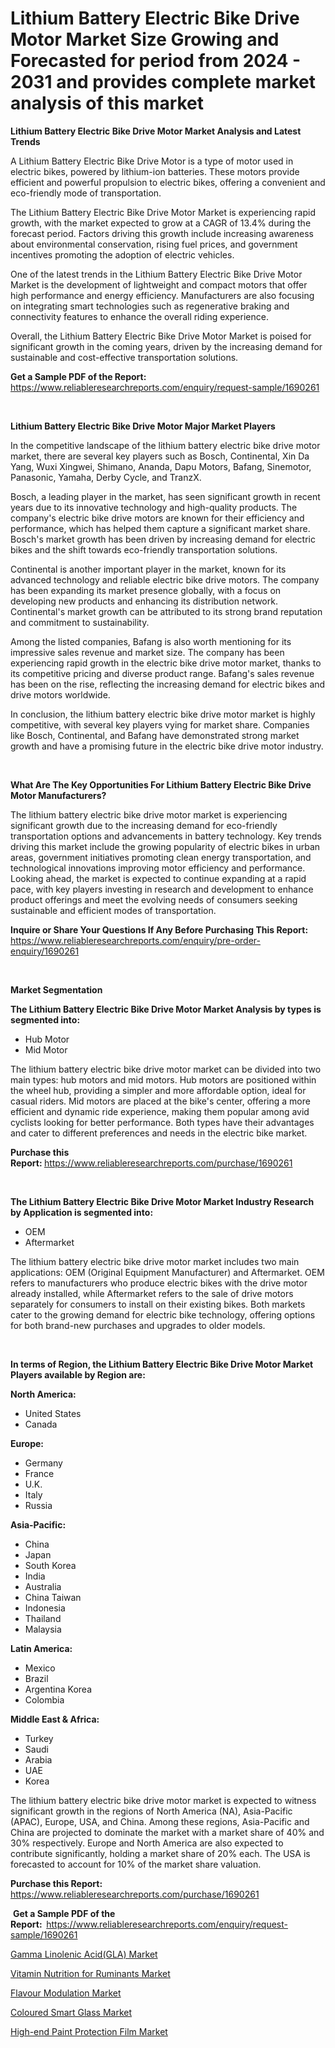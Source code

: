 <p><h1>Lithium Battery Electric Bike Drive Motor Market Size Growing and Forecasted for period from 2024 - 2031 and provides complete market analysis of this market</h1></p><p><strong>Lithium Battery Electric Bike Drive Motor Market Analysis and Latest Trends</strong></p>
<p><p>A Lithium Battery Electric Bike Drive Motor is a type of motor used in electric bikes, powered by lithium-ion batteries. These motors provide efficient and powerful propulsion to electric bikes, offering a convenient and eco-friendly mode of transportation.</p><p>The Lithium Battery Electric Bike Drive Motor Market is experiencing rapid growth, with the market expected to grow at a CAGR of 13.4% during the forecast period. Factors driving this growth include increasing awareness about environmental conservation, rising fuel prices, and government incentives promoting the adoption of electric vehicles.</p><p>One of the latest trends in the Lithium Battery Electric Bike Drive Motor Market is the development of lightweight and compact motors that offer high performance and energy efficiency. Manufacturers are also focusing on integrating smart technologies such as regenerative braking and connectivity features to enhance the overall riding experience.</p><p>Overall, the Lithium Battery Electric Bike Drive Motor Market is poised for significant growth in the coming years, driven by the increasing demand for sustainable and cost-effective transportation solutions.</p></p>
<p><strong>Get a Sample PDF of the Report:&nbsp;</strong> <a href="https://www.reliableresearchreports.com/enquiry/request-sample/1690261">https://www.reliableresearchreports.com/enquiry/request-sample/1690261</a></p>
<p>&nbsp;</p>
<p><strong>Lithium Battery Electric Bike Drive Motor Major Market Players</strong></p>
<p><p>In the competitive landscape of the lithium battery electric bike drive motor market, there are several key players such as Bosch, Continental, Xin Da Yang, Wuxi Xingwei, Shimano, Ananda, Dapu Motors, Bafang, Sinemotor, Panasonic, Yamaha, Derby Cycle, and TranzX.</p><p>Bosch, a leading player in the market, has seen significant growth in recent years due to its innovative technology and high-quality products. The company's electric bike drive motors are known for their efficiency and performance, which has helped them capture a significant market share. Bosch's market growth has been driven by increasing demand for electric bikes and the shift towards eco-friendly transportation solutions.</p><p>Continental is another important player in the market, known for its advanced technology and reliable electric bike drive motors. The company has been expanding its market presence globally, with a focus on developing new products and enhancing its distribution network. Continental's market growth can be attributed to its strong brand reputation and commitment to sustainability.</p><p>Among the listed companies, Bafang is also worth mentioning for its impressive sales revenue and market size. The company has been experiencing rapid growth in the electric bike drive motor market, thanks to its competitive pricing and diverse product range. Bafang's sales revenue has been on the rise, reflecting the increasing demand for electric bikes and drive motors worldwide.</p><p>In conclusion, the lithium battery electric bike drive motor market is highly competitive, with several key players vying for market share. Companies like Bosch, Continental, and Bafang have demonstrated strong market growth and have a promising future in the electric bike drive motor industry.</p></p>
<p>&nbsp;</p>
<p><strong>What Are The Key Opportunities For Lithium Battery Electric Bike Drive Motor Manufacturers?</strong></p>
<p><p>The lithium battery electric bike drive motor market is experiencing significant growth due to the increasing demand for eco-friendly transportation options and advancements in battery technology. Key trends driving this market include the growing popularity of electric bikes in urban areas, government initiatives promoting clean energy transportation, and technological innovations improving motor efficiency and performance. Looking ahead, the market is expected to continue expanding at a rapid pace, with key players investing in research and development to enhance product offerings and meet the evolving needs of consumers seeking sustainable and efficient modes of transportation.</p></p>
<p><strong>Inquire or Share Your Questions If Any Before Purchasing This Report:</strong> <a href="https://www.reliableresearchreports.com/enquiry/pre-order-enquiry/1690261">https://www.reliableresearchreports.com/enquiry/pre-order-enquiry/1690261</a></p>
<p>&nbsp;</p>
<p><strong>Market Segmentation</strong></p>
<p><strong>The Lithium Battery Electric Bike Drive Motor Market Analysis by types is segmented into:</strong></p>
<p><ul><li>Hub Motor</li><li>Mid Motor</li></ul></p>
<p><p>The lithium battery electric bike drive motor market can be divided into two main types: hub motors and mid motors. Hub motors are positioned within the wheel hub, providing a simpler and more affordable option, ideal for casual riders. Mid motors are placed at the bike's center, offering a more efficient and dynamic ride experience, making them popular among avid cyclists looking for better performance. Both types have their advantages and cater to different preferences and needs in the electric bike market.</p></p>
<p><strong>Purchase this Report:&nbsp;</strong><a href="https://www.reliableresearchreports.com/purchase/1690261">https://www.reliableresearchreports.com/purchase/1690261</a></p>
<p>&nbsp;</p>
<p><strong>The Lithium Battery Electric Bike Drive Motor Market Industry Research by Application is segmented into:</strong></p>
<p><ul><li>OEM</li><li>Aftermarket</li></ul></p>
<p><p>The lithium battery electric bike drive motor market includes two main applications: OEM (Original Equipment Manufacturer) and Aftermarket. OEM refers to manufacturers who produce electric bikes with the drive motor already installed, while Aftermarket refers to the sale of drive motors separately for consumers to install on their existing bikes. Both markets cater to the growing demand for electric bike technology, offering options for both brand-new purchases and upgrades to older models.</p></p>
<p>&nbsp;</p>
<p><strong>In terms of Region, the Lithium Battery Electric Bike Drive Motor Market Players available by Region are:</strong></p>
<p>
    <p> <strong> North America: </strong>
        <ul>
            <li>United States</li>
            <li>Canada</li>
        </ul>
        </p> 
    <p> <strong> Europe: </strong>
        <ul>
            <li>Germany</li>
            <li>France</li>
            <li>U.K.</li>
            <li>Italy</li>
            <li>Russia</li>
        </ul>
        </p> 
    <p> <strong> Asia-Pacific: </strong>
        <ul>
            <li>China</li>
            <li>Japan</li>
            <li>South Korea</li>
            <li>India</li>
            <li>Australia</li>
            <li>China Taiwan</li>
            <li>Indonesia</li>
            <li>Thailand</li>
            <li>Malaysia</li>
        </ul>
        </p> 
    <p> <strong> Latin America: </strong>
        <ul>
            <li>Mexico</li>
            <li>Brazil</li>
            <li>Argentina Korea</li>
            <li>Colombia</li>
        </ul>
        </p> 
    <p> <strong> Middle East & Africa: </strong>
        <ul>
            <li>Turkey</li>
            <li>Saudi</li>
            <li>Arabia</li>
            <li>UAE</li>
            <li>Korea</li>
        </ul>
    </p>
    </p>
<p><p>The lithium battery electric bike drive motor market is expected to witness significant growth in the regions of North America (NA), Asia-Pacific (APAC), Europe, USA, and China. Among these regions, Asia-Pacific and China are projected to dominate the market with a market share of 40% and 30% respectively. Europe and North America are also expected to contribute significantly, holding a market share of 20% each. The USA is forecasted to account for 10% of the market share valuation.</p></p>
<p><strong>Purchase this Report: </strong><a href="https://www.reliableresearchreports.com/purchase/1690261">https://www.reliableresearchreports.com/purchase/1690261</a></p>
<p>&nbsp;<strong>Get a Sample PDF of the Report:&nbsp;&nbsp;</strong><a href="https://www.reliableresearchreports.com/enquiry/request-sample/1690261">https://www.reliableresearchreports.com/enquiry/request-sample/1690261</a></p>
<p><strong></strong></p>
<p><p><a href="https://github.com/bmorecock/Market-Research-Report-List-2/blob/main/gamma-linolenic-acidgla-market.md">Gamma Linolenic Acid(GLA) Market</a></p><p><a href="https://github.com/yemakinde/Market-Research-Report-List-1/blob/main/vitamin-nutrition-for-ruminants-market.md">Vitamin Nutrition for Ruminants Market</a></p><p><a href="https://github.com/jsmusil/Market-Research-Report-List-2/blob/main/flavour-modulation-market.md">Flavour Modulation Market</a></p><p><a href="https://issuu.com/reportprime-2/docs/coloured-smart-glass-market-size-2030.pptx">Coloured Smart Glass Market</a></p><p><a href="https://issuu.com/reportprime-2/docs/high-end-paint-protection-film-market-size-2030.pp">High-end Paint Protection Film Market</a></p></p>
